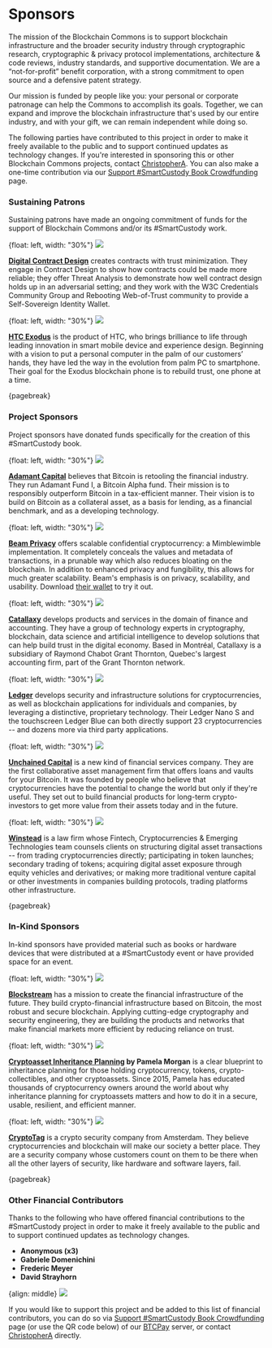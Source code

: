 # Sponsors

The mission of the Blockchain Commons is to support blockchain infrastructure and the broader security industry through cryptographic research, cryptographic & privacy protocol implementations, architecture & code reviews, industry standards, and supportive documentation. We are a “not-for-profit” benefit corporation, with a strong commitment to open source and a defensive patent strategy. 

Our mission is funded by people like you: your personal or corporate patronage can help the Commons to accomplish its goals. Together, we can expand and improve the blockchain infrastructure that's used by our entire industry, and with your gift, we can remain independent while doing so. 

The following parties have contributed to this project in order to make it freely available to the public and to support continued updates as technology changes. If you're interested in sponsoring this or other Blockchain Commons projects, contact [ChristopherA](mailto:ChristopherA@blockchaincommons.com). You can also make a one-time contribution via our [Support #SmartCustody Book Crowdfunding](https://btcpay.blockchaincommons.com/apps/r6JPAMd5pUed6x4iQChstkkUx3q/crowdfund) page.

### Sustaining Patrons

Sustaining patrons have made an ongoing commitment of funds for the support of Blockchain Commons and/or its #SmartCustody work.

{float: left, width: "30%"}
![](resources/sponsors/dcd.png)

**[Digital Contract Design](https://contract.design)** creates contracts with trust minimization. They engage in Contract Design to show how contracts could be made more reliable; they offer Threat Analysis to demonstrate how well contract design holds up in an adversarial setting; and they work with the W3C Credentials Community Group and Rebooting Web-of-Trust community to provide a Self-Sovereign Identity Wallet.

{float: left, width: "30%"}
![](resources/sponsors/htcexodus.png)

**[HTC Exodus](https://www.htcexodus.com/eu/)** is the product of HTC, who brings brilliance to life through leading innovation in smart mobile device and experience design. Beginning with a vision to put a personal computer in the palm of our customers’ hands, they have led the way in the evolution from palm PC to smartphone. Their goal for the Exodus blockchain phone is to rebuild trust, one phone at a time.

{pagebreak}

### Project Sponsors

Project sponsors have donated funds specifically for the  creation of this #SmartCustody book.

{float: left, width: "30%"}
![](resources/sponsors/adamant-capital.png)

**[Adamant Capital](https://www.adamantcapitalfund.com/)** believes that Bitcoin is retooling the financial industry. They run Adamant Fund I, a Bitcoin Alpha fund. Their mission is to responsibly outperform Bitcoin in a tax-efficient manner. Their vision is to build on Bitcoin as a collateral asset, as a basis for lending, as a financial benchmark, and as a developing technology.

{float: left, width: "30%"}
![](resources/sponsors/beam.png)

 **[Beam Privacy](https://t.co/eiJuqKMV7a)** offers scalable confidential cryptocurrency: a Mimblewimble implementation. It completely conceals the values and metadata of transactions, in a prunable way which also reduces bloating on the blockchain. In addition to enhanced privacy and fungibility, this allows for much greater scalability. Beam's emphasis is on privacy, scalability, and usability. Download [their wallet](https://t.co/ZN8hWljKG) to try it out. 

{float: left, width: "30%"}
![](resources/sponsors/catallaxy-bleu.png)

**[Catallaxy](https://catallaxy.rcgt.com/en/)** develops products and services in the domain of finance and accounting. They have a group of technology experts in cryptography, blockchain, data science and artificial intelligence to develop solutions that can help build trust in the digital economy. Based in Montréal, Catallaxy is a subsidiary of Raymond Chabot Grant Thornton, Quebec's largest accounting firm, part of the Grant Thornton network.

{float: left, width: "30%"}
![](resources/sponsors/ledger.png)

**[Ledger](https://www.ledger.com/)** develops security and infrastructure solutions for cryptocurrencies, as well as blockchain applications for individuals and companies, by leveraging a distinctive, proprietary technology. Their Ledger Nano S and the touchscreen Ledger Blue can both directly support 23 cryptocurrencies -- and dozens more via third party applications.

{float: left, width: "30%"}
![](resources/sponsors/unchained-capital.png)

**[Unchained Capital](https://www.unchained-capital.com/)** is a new kind of financial services company. They are the first collaborative asset management firm that offers loans and vaults for your Bitcoin. It was founded by people who believe that cryptocurrencies have the potential to change the world but only if they're useful. They set out to build financial products for long-term crypto-investors to get more value from their assets today and in the future.

{float: left, width: "30%"}
![](resources/sponsors/winstead.png)

**[Winstead](https://www.winstead.com/Practices/Corporate-SecuritiesMA/Fintech-Cryptocurrencies-Emerging-Technologies)** is a law firm whose Fintech, Cryptocurrencies & Emerging Technologies team  counsels clients on structuring digital asset transactions -- from trading cryptocurrencies directly; participating in token launches; secondary trading of tokens; acquiring digital asset exposure through equity vehicles and derivatives; or making more traditional venture capital or other investments in companies building protocols, trading platforms other infrastructure.

{pagebreak}

### In-Kind Sponsors

In-kind sponsors have provided material such as books or hardware devices that were distributed at a #SmartCustody event or have provided space for an event.

{float: left, width: "30%"}
![](resources/sponsors/blockstream.png)

**[Blockstream](https://blockstream.com/)** has a mission to create the financial infrastructure of the future. They build crypto-financial infrastructure based on Bitcoin, the most robust and secure blockchain. Applying cutting-edge cryptography and security engineering, they are building the products and networks that make financial markets more efficient by reducing reliance on trust. 

{float: left, width: "30%"}
![](resources/sponsors/crypto-inheritance-planning.png)

**[Cryptoasset Inheritance Planning](https://t.co/hsLxiZdQya) by Pamela Morgan** is a clear blueprint to inheritance planning for those holding cryptocurrency, tokens, crypto-collectibles, and other cryptoassets. Since 2015, Pamela has educated thousands of cryptocurrency owners around the world about why inheritance planning for cryptoassets matters and how to do it in a secure, usable, resilient, and efficient manner.

{float: left, width: "30%"}
![](resources/sponsors/cryptotag.png)

**[CryptoTag](https://cryptotag.io/)** is a crypto security company from Amsterdam. They believe cryptocurrencies and blockchain will make our society a better place. They are a security company whose customers count on them to be there when all the other layers of security, like hardware and software layers, fail.

{pagebreak}

### Other Financial Contributors

Thanks to the following who have offered financial contributions to the #SmartCustody project in order to make it freely available to the public and to support continued updates as technology changes.

- **Anonymous (x3)**
- **Gabriele Domenichini**
- **Frederic Meyer**
- **David Strayhorn**

{align: middle}
![](resources/Support_SmartCustody_Book_BTCPay.jpg)

If you would like to support this project and be added to this list of financial contributors, you can do so via [Support #SmartCustody Book Crowdfunding](https://btcpay.blockchaincommons.com/apps/r6JPAMd5pUed6x4iQChstkkUx3q/crowdfund) page (or use the QR code below) of our [BTCPay](https://btcpay.blockchaincommons.com/) server, or contact [ChristopherA](mailto:ChristopherA@blockchaincommons.com) directly.

